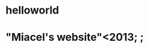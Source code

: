 # helloworld
<link rel="stylesheet" type="text/css" href="style.css">
<h1>"Miacel's website"<2013; ;
